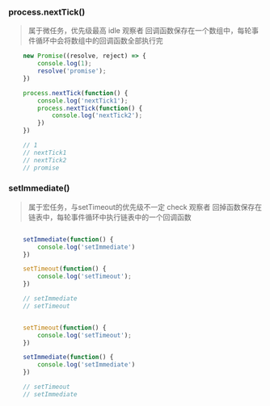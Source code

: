 ### process.nextTick()
> 属于微任务，优先级最高
> idle 观察者
> 回调函数保存在一个数组中，每轮事件循环中会将数组中的回调函数全部执行完

```js
    new Promise((resolve, reject) => {
        console.log(1);
        resolve('promise');
    })

    process.nextTick(function() {
        console.log('nextTick1');
        process.nextTick(function() {
            console.log('nextTick2');
        })
    })

    // 1
    // nextTick1
    // nextTick2
    // promise
```

### setImmediate()
> 属于宏任务，与setTimeout的优先级不一定
> check 观察者
> 回掉函数保存在链表中，每轮事件循环中执行链表中的一个回调函数

```js

    setImmediate(function() {
        console.log('setImmediate')
    })

    setTimeout(function() {
        console.log('setTimeout');
    })

    // setImmediate
    // setTimeout

```

```js

    setTimeout(function() {
        console.log('setTimeout');
    })

    setImmediate(function() {
        console.log('setImmediate')
    })

    // setTimeout
    // setImmediate

```
